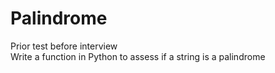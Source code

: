 # Palindrome
Prior test before interview  
Write a function in Python to assess if a string is a palindrome
